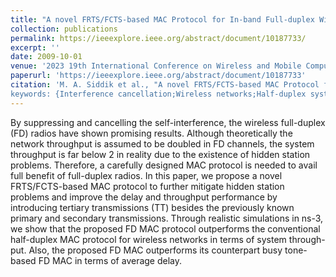 ```yaml
---
title: "A novel FRTS/FCTS-based MAC Protocol for In-band Full-duplex Wireless Ad-hoc Networks"
collection: publications
permalink: https://ieeexplore.ieee.org/abstract/document/10187733/
excerpt: ''
date: 2009-10-01
venue: '2023 19th International Conference on Wireless and Mobile Computing, Networking and Communications (WiMob)'
paperurl: 'https://ieeexplore.ieee.org/abstract/document/10187733'
citation: 'M. A. Siddik et al., "A novel FRTS/FCTS-based MAC Protocol for In-band Full-duplex Wireless Ad-hoc Networks," 2023 19th International Conference on Wireless and Mobile Computing, Networking and Communications (WiMob), Montreal, QC, Canada, 2023, pp. 36-42, doi: 10.1109/WiMob58348.2023.10187733.
keywords: {Interference cancellation;Wireless networks;Half-duplex system;Full-duplex system;Media Access Protocol;Throughput;Ad hoc networks;Full duplex channel;MAC;hidden station},'
---
```


By suppressing and cancelling the self-interference, the wireless full-duplex (FD) radios have shown promising results. Although theoretically the network throughput is assumed to be doubled in FD channels, the system throughput is far below 2 in reality due to the existence of hidden station problems. Therefore, a carefully designed MAC protocol is needed to avail full benefit of full-duplex radios. In this paper, we propose a novel FRTS/FCTS-based MAC protocol to further mitigate hidden station problems and improve the delay and throughput performance by introducing tertiary transmissions (TT) besides the previously known primary and secondary transmissions. Through realistic simulations in ns-3, we show that the proposed FD MAC protocol outperforms the conventional half-duplex MAC protocol for wireless networks in terms of system through-put. Also, the proposed FD MAC outperforms its counterpart busy tone-based FD MAC in terms of average delay.
